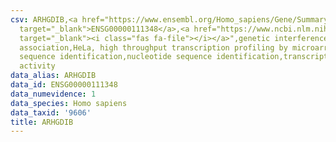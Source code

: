 ```yaml
---
csv: ARHGDIB,<a href="https://www.ensembl.org/Homo_sapiens/Gene/Summary?db=core;g=ENSG00000111348"
  target="_blank">ENSG00000111348</a>,<a href="https://www.ncbi.nlm.nih.gov/pubmed/17216044"
  target="_blank"><i class="fas fa-file"></i></a>",genetic interference,functional
  association,HeLa, high throughput transcription profiling by microarray,nucleotide
  sequence identification,nucleotide sequence identification,transcriptional regulation,up-regulates
  activity
data_alias: ARHGDIB
data_id: ENSG00000111348
data_numevidence: 1
data_species: Homo sapiens
data_taxid: '9606'
title: ARHGDIB
---
```


